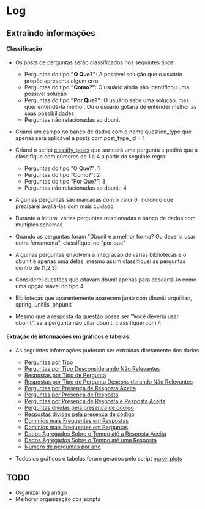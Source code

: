 # Log

## Extraindo informações

#### Classificação

- Os posts de perguntas serão classificados nos sequintes tipos
  - Perguntas do tipo **"O Que?"**: A possível solução que o usuário propõe apresenta algum erro
  - Perguntas do tipo **"Como?"**: O usuário ainda não identificou uma possível solução
  - Perguntas do tipo **"Por Que?"**: O usuário sabe uma solução, mas quer entendê-la melhor. Ou o usuário gotaria de entender melhor as suas possibilidades
  - Perguntas não relacionadas ao dbunit

- Criarei um campo no banco de dados com o nome question_type que apenas será aplicável a posts com post\_type\_id = 1

- Criarei o script [classify_posts](scripts/classify_posts.py) que sorteará uma pergunta e podirá que a classifique com números de 1 a 4 a partir da seguinte regra:
  - Perguntas do tipo "O Que?": 1
  - Perguntas do tipo "Como?": 2
  - Perguntas do tipo "Por Que?": 3
  - Perguntas não relacionadas ao dbunit: 4

- Algumas perguntas são marcadas com o valor 6, indicndo que precisarei avaliá-las com mais cuidado

- Durante a leitura, várias perguntas relacionadas a banco de dados com multiplos schemas

- Quando as perguntas foram "Dbunit é a melhor forma? Ou deveria usar outra ferramenta", classifiquei no "por que"

- Algumas perguntas envolvem a integração de várias bibliotecas e o dbunit é apenas uma delas, mesmo assim classifiquei as perguntas dentro de (1,2,3)

- Considerei questões que citavam dbunit apenas para descartá-lo como uma opção viável no tipo 4

- Bibliotecas que aparentemente aparecem junto com dbunit: arquillian, spring, unitils, phpunit

- Mesmo que a resposta da questão possa ser "Você deveria usar dbunit", se a pergunta não citar dbunit, classifiquei com 4

#### Extração de informações em gráficos e tabelas

- As seguintes informações puderam ser extraídas diretamente dos dados
  - [Perguntas por Tipo](attachments/perguntas_por_tipo.png)
  - [Perguntas por Tipo Desconsiderando Não Relevantes](attachments/perguntas_por_tipo_desconsiderando_não_relevantes.png)
  - [Respostas por Tipo de Pergunta](attachments/respostas_por_tipo_de_pergunta.png)
  - [Respostas por Tipo de Pergunta Desconsiderando Não Relevantes](attachments/respostas_por_tipo_de_pergunta_desconsiderando_não_relevantes.png)
  - [Perguntas por Presença de Resposta Aceita](attachments/perguntas_por_presença_de_resposta_aceita.png)
  - [Perguntas por Presença de Resposta](attachments/perguntas_por_presença_de_resposta.png)
  - [Perguntas por Presença de Resposta e Resposta Aceita](attachments/perguntas_por_presença_de_resposta_e_resposta_aceita.png)
  - [Perguntas dividas pela presença de código](attachments/perguntas_dividas_pela_presença_de_código.png)
  - [Respostas dividas pela presença de código](attachments/respostas_dividas_pela_presença_de_código.png)
  - [Domínios mais Frequentes em Respostas](attachments/domínios_mais_frequentes_em_respostas.pdf)
  - [Domínios mais Frequentes em Perguntas](attachments/domínios_mais_frequentes_em_perguntas.pdf)
  - [Dados Agregados Sobre o Tempo até a Resposta Aceita](attachments/dados_agregados_sobre_o_tempo_até_a_resposta_aceita.pdf)
  - [Dados Agregados Sobre o Tempo até uma Resposta](attachments/dados_agregados_sobre_o_tempo_até_uma_resposta.pdf)
  - [Número de perguntas por ano](attachments/número_de_perguntas_por_ano.png)

- Todos os gráficos e tabelas foram gerados pelo script [make_plots](scripts/make_plots.py)

## TODO

- Organizar log antigo
- Melhorar organização dos scripts